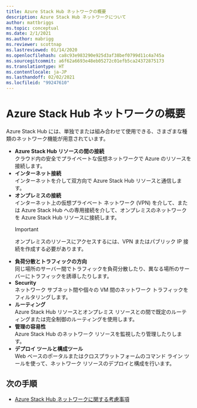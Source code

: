 ```yaml
---
title: Azure Stack Hub ネットワークの概要
description: Azure Stack Hub ネットワークについて
author: mattbriggs
ms.topic: conceptual
ms.date: 2/1/2021
ms.author: mabrigg
ms.reviewer: scottnap
ms.lastreviewed: 01/14/2020
ms.openlocfilehash: ca8c93e983290e925d3af38bef0799d11c4a745a
ms.sourcegitcommit: a6f62a6693e48eb05272c01efb5ca24372875173
ms.translationtype: HT
ms.contentlocale: ja-JP
ms.lasthandoff: 02/02/2021
ms.locfileid: "99247610"
---
```

# <a name="introduction-to-azure-stack-hub-networking"></a>Azure Stack Hub ネットワークの概要

Azure Stack Hub には、単独でまたは組み合わせて使用できる、さまざまな種類のネットワーク機能が用意されています。

- **Azure Stack Hub リソースの間の接続**  
    クラウド内の安全でプライベートな仮想ネットワークで Azure のリソースを接続します。
- **インターネット接続**  
    インターネットを介して双方向で Azure Stack Hub リソースと通信します。
- **オンプレミスの接続**  
    インターネット上の仮想プライベート ネットワーク (VPN) を介して、または Azure Stack Hub への専用接続を介して、オンプレミスのネットワークを Azure Stack Hub リソースに接続します。 
    > [!IMPORTANT]
    > オンプレミスのリソースにアクセスするには、VPN またはパブリック IP 接続を作成する必要があります。
- **負荷分散とトラフィックの方向**  
    同じ場所のサーバー間でトラフィックを負荷分散したり、異なる場所のサーバーにトラフィックを誘導したりします。
- **Security**  
    ネットワーク サブネット間や個々の VM 間のネットワーク トラフィックをフィルタリングします。
- **ルーティング**  
    Azure Stack Hub リソースとオンプレミス リソースとの間で既定のルーティングまたは完全制御のルーティングを使用します。
- **管理の容易性**  
    Azure Stack Hub のネットワーク リソースを監視したり管理したりします。
- **デプロイ ツールと構成ツール**  
    Web ベースのポータルまたはクロスプラットフォームのコマンド ライン ツールを使って、ネットワーク リソースのデプロイと構成を行います。


## <a name="next-steps"></a>次の手順

* [Azure Stack Hub ネットワークに関する考慮事項](azure-stack-network-differences.md)
